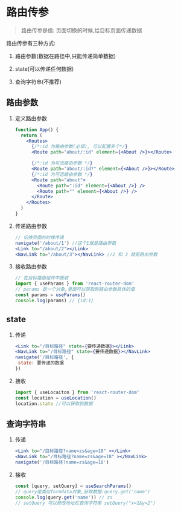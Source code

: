 # 路由传参

> 路由传参是值: 页面切换的时候,给目标页面传递数据

路由传参有三种方式:

1. 路由参数(数据在路径中,只能传递简单数据)

2. state(可以传递任何数据)

3. 查询字符串(不推荐)

## 路由参数

1. 定义路由参数

   ```jsx
   function App() {
     return (
       <Routes>
         {/*:id 为路由参数(必填), 可以配置多个*/}
         <Route path="about/:id" element={<About />}></Route>

         {/*:id 为可选路由参数 */}
         <Route path="about/:id?" element={<About />}></Route>
         {/*:id 为可选路由参数 */}
         <Route path="about">
           <Route path=":id" element={<About />} />
           <Route path="" element={<About />} />
         </Route>
       </Routes>
     )
   }
   ```

2. 传递路由参数

   ```jsx
   // 切换页面的时候传递
   navigate('/about/1') //这个1就是路由参数
   <Link to="/about/2"></Link>
   <NavLink to="/about/3"></NavLink> //2 和 3 就是路由参数
   ```

3. 接收路由参数

   ```jsx
   // 在目标路由组件中接收
   import { useParams } from 'react-router-dom'
   // params 是一个对象,里面可以获取到路由参数具体的值
   const params = useParams()
   console.log(params) // {id:1}
   ```

## state

1. 传递

   ```jsx
   <Link to="/目标路径" state={要传递数据}></Link>
   <NavLink to="/目标路径" state={要传递数据}></NavLink>
   navigate('/目标路径', {
    state: 要传递的数据
   })
   ```

2. 接收

   ```js
   import { useLocaiton } from 'react-router-dom'
   const location = useLocation()
   location.state //可以获取到数据
   ```

## 查询字符串

1. 传递

   ```jsx
   <Link to="/目标路径?name=zs&age=18" ></Link>
   <NavLink to="/目标路径?name=zs&age=18" ></NavLink>
   navigate('/目标路径?name=zs&age=18')
   ```

2. 接收

   ```jsx
   const [query, setQuery] = useSearchParams()
   // query是类似formdata对象,获取数据:query.get('name')
   console.log(query.get('name')) // zs
   // setQuery 可以修改地址栏查询字符串 setQuery("x=1&y=2")
   ```
